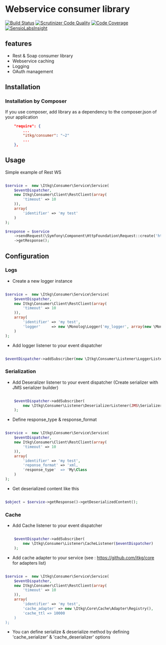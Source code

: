 Webservice consumer library
===========================

[![Build Status](https://travis-ci.org/itkg/consumer.png?branch=2.0)](https://travis-ci.org/itkg/consumer)
[![Scrutinizer Code Quality](https://scrutinizer-ci.com/g/itkg/consumer/badges/quality-score.png?b=2.0)](https://scrutinizer-ci.com/g/itkg/consumer/?branch=2.0)
[![Code Coverage](https://scrutinizer-ci.com/g/itkg/consumer/badges/coverage.png?b=2.0)](https://scrutinizer-ci.com/g/itkg/consumer/?branch=2.0)
[![SensioLabsInsight](https://insight.sensiolabs.com/projects/c02f50ba-599c-4f7a-aa41-45e10a7aa839/small.png)](https://insight.sensiolabs.com/projects/c02f50ba-599c-4f7a-aa41-45e10a7aa839)
## features
* Rest & Soap consumer library
* Webservice caching
* Logging
* OAuth management

## Installation

### Installation by Composer

If you use composer, add library as a dependency to the composer.json of your application

```json
    "require": {
        ...
        "itkg/consumer": "~2"
        ...
    },

```

## Usage 

Simple example of Rest WS

```php

$service =  new \Itkg\Consumer\Service\Service(
    $eventDispatcher,
    new Itkg\Consumer\Client\RestClient(array(
        'timeout' => 10
    )),
    array(
        'identifier' => 'my test'
    )
);

$response = $service
    ->sendRequest(\Symfony\Component\HttpFoundation\Request::create('http://URL/OF/MY/WEBSERVICE.json'))
    ->getResponse();

```
## Configuration

### Logs

* Create a new logger instance 

```php

$service =  new \Itkg\Consumer\Service\Service(
    $eventDispatcher,
    new Itkg\Consumer\Client\RestClient(array(
        'timeout' => 10
    )),
    array(
        'identifier' => 'my test',
        'logger'     => new \Monolog\Logger('my_logger', array(new \Monolog\Handler\StreamHandler('/tmp/test'))),
    )
);

```

* Add logger listener to your event dispatcher

```php

$eventDispatcher->addSubscriber(new \Itkg\Consumer\Listener\LoggerListener());

```

### Serialization

* Add Deseralizer listener to your event dispatcher (Create serializer with JMS serializer builder)

```php

    $eventDispatcher->addSubscriber(
        new \Itkg\Consumer\Listener\DeserializerListener(JMS\Serializer\SerializerBuilder::create()->build())
    );

```

* Define response_type & response_format

```php

$service =  new \Itkg\Consumer\Service\Service(
    $eventDispatcher,
    new Itkg\Consumer\Client\RestClient(array(
        'timeout' => 10
    )),
    array(
        'identifier' => 'my test',
        'reponse_format' => 'xml,
        'response_type'  => 'My\Class
    )
);

```

* Get deserialized content like this 

```php

$object = $service->getResponse()->getDeserializedContent();

```

### Cache

* Add Cache listener to your event dispatcher


```php

    $eventDispatcher->addSubscriber(
        new \Itkg\Consumer\Listener\CacheListener($eventDispatcher)
    );

```

* Add cache adapter to your service (see : https://github.com/itkg/core for adapters list)

```php

$service =  new \Itkg\Consumer\Service\Service(
    $eventDispatcher,
    new Itkg\Consumer\Client\RestClient(array(
        'timeout' => 10
    )),
    array(
        'identifier' => 'my test',
        'cache_adapter' => new \Itkg\Core\Cache\Adapter\Registry(),
        'cache_ttl => 10000
    )
);

```

* You can define serialize & deserialize method by defining 'cache_serializer' & 'cache_deserializer' options
